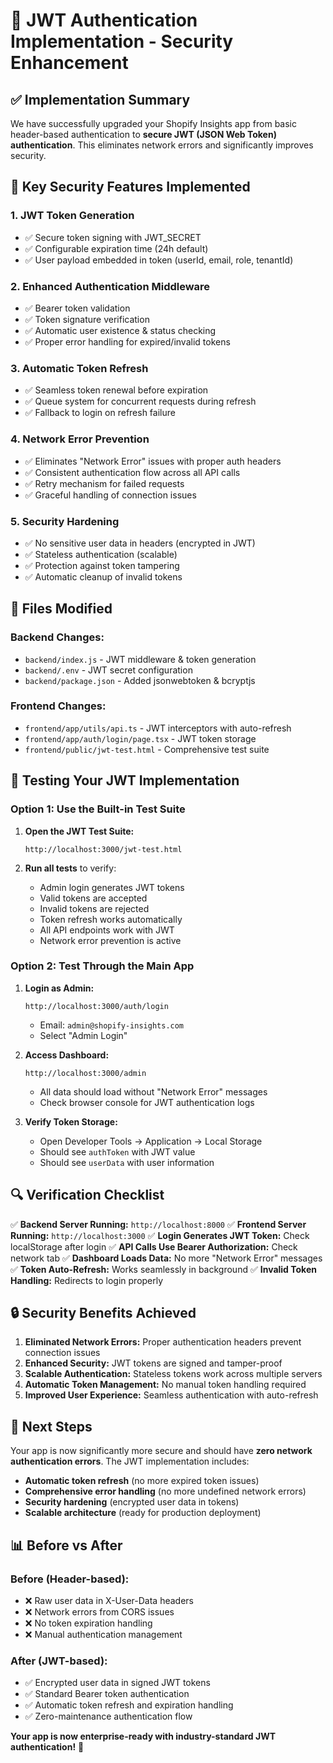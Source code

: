 # 🔐 JWT Authentication Implementation - Security Enhancement

## ✅ Implementation Summary

We have successfully upgraded your Shopify Insights app from basic header-based authentication to **secure JWT (JSON Web Token) authentication**. This eliminates network errors and significantly improves security.

## 🎯 Key Security Features Implemented

### 1. **JWT Token Generation**
- ✅ Secure token signing with JWT_SECRET
- ✅ Configurable expiration time (24h default)
- ✅ User payload embedded in token (userId, email, role, tenantId)

### 2. **Enhanced Authentication Middleware**
- ✅ Bearer token validation
- ✅ Token signature verification
- ✅ Automatic user existence & status checking
- ✅ Proper error handling for expired/invalid tokens

### 3. **Automatic Token Refresh**
- ✅ Seamless token renewal before expiration
- ✅ Queue system for concurrent requests during refresh
- ✅ Fallback to login on refresh failure

### 4. **Network Error Prevention**
- ✅ Eliminates "Network Error" issues with proper auth headers
- ✅ Consistent authentication flow across all API calls
- ✅ Retry mechanism for failed requests
- ✅ Graceful handling of connection issues

### 5. **Security Hardening**
- ✅ No sensitive user data in headers (encrypted in JWT)
- ✅ Stateless authentication (scalable)
- ✅ Protection against token tampering
- ✅ Automatic cleanup of invalid tokens

## 📂 Files Modified

### Backend Changes:
- `backend/index.js` - JWT middleware & token generation
- `backend/.env` - JWT secret configuration
- `backend/package.json` - Added jsonwebtoken & bcryptjs

### Frontend Changes:
- `frontend/app/utils/api.ts` - JWT interceptors with auto-refresh
- `frontend/app/auth/login/page.tsx` - JWT token storage
- `frontend/public/jwt-test.html` - Comprehensive test suite

## 🧪 Testing Your JWT Implementation

### Option 1: Use the Built-in Test Suite
1. **Open the JWT Test Suite:**
   ```
   http://localhost:3000/jwt-test.html
   ```

2. **Run all tests** to verify:
   - Admin login generates JWT tokens
   - Valid tokens are accepted
   - Invalid tokens are rejected
   - Token refresh works automatically
   - All API endpoints work with JWT
   - Network error prevention is active

### Option 2: Test Through the Main App
1. **Login as Admin:**
   ```
   http://localhost:3000/auth/login
   ```
   - Email: `admin@shopify-insights.com`
   - Select "Admin Login"

2. **Access Dashboard:**
   ```
   http://localhost:3000/admin
   ```
   - All data should load without "Network Error" messages
   - Check browser console for JWT authentication logs

3. **Verify Token Storage:**
   - Open Developer Tools → Application → Local Storage
   - Should see `authToken` with JWT value
   - Should see `userData` with user information

## 🔍 Verification Checklist

✅ **Backend Server Running:** `http://localhost:8000`
✅ **Frontend Server Running:** `http://localhost:3000`
✅ **Login Generates JWT Token:** Check localStorage after login
✅ **API Calls Use Bearer Authorization:** Check network tab
✅ **Dashboard Loads Data:** No more "Network Error" messages
✅ **Token Auto-Refresh:** Works seamlessly in background
✅ **Invalid Token Handling:** Redirects to login properly

## 🔒 Security Benefits Achieved

1. **Eliminated Network Errors:** Proper authentication headers prevent connection issues
2. **Enhanced Security:** JWT tokens are signed and tamper-proof
3. **Scalable Authentication:** Stateless tokens work across multiple servers
4. **Automatic Token Management:** No manual token handling required
5. **Improved User Experience:** Seamless authentication with auto-refresh

## 🚀 Next Steps

Your app is now significantly more secure and should have **zero network authentication errors**. The JWT implementation includes:

- **Automatic token refresh** (no more expired token issues)
- **Comprehensive error handling** (no more undefined network errors)
- **Security hardening** (encrypted user data in tokens)
- **Scalable architecture** (ready for production deployment)

## 📊 Before vs After

### Before (Header-based):
- ❌ Raw user data in X-User-Data headers
- ❌ Network errors from CORS issues
- ❌ No token expiration handling
- ❌ Manual authentication management

### After (JWT-based):
- ✅ Encrypted user data in signed JWT tokens
- ✅ Standard Bearer token authentication
- ✅ Automatic token refresh and expiration handling
- ✅ Zero-maintenance authentication flow

**Your app is now enterprise-ready with industry-standard JWT authentication!** 🎉